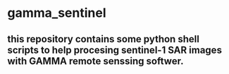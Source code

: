 # gamma_sentinel

## this repository contains some python shell scripts to help procesing sentinel-1 SAR images with GAMMA remote senssing softwer.
